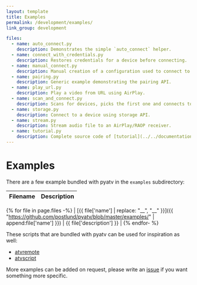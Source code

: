 ```yaml
---
layout: template
title: Examples
permalink: /development/examples/
link_group: development

files:
  - name: auto_connect.py
    description: Demonstrates the simple `auto_connect` helper.
  - name: connect_with_credentials.py
    description: Restores credentials for a device before connecting.
  - name: manual_connect.py
    description: Manual creation of a configuration used to connect to a device.
  - name: pairing.py
    description: Generic example demonstrating the pairing API.
  - name: play_url.py
    description: Play a video from URL using AirPlay.
  - name: scan_and_connect.py
    description: Scans for devices, picks the first one and connects to it.
  - name: storage.py
    description: Connect to a device using storage API.
  - name: stream.py
    description: Stream audio file to an AirPlay/RAOP receiver.
  - name: tutorial.py
    description: Complete source code of [tutorial](../../documentation/tutorial).
---
```

# Examples

There are a few example bundled with pyatv in the `examples` subdirectory:

| Filename | Description |
| -------- | ----------- |
{% for file in page.files -%}
| [{{ file['name'] | replace: "__", "\_\_" }}]({{ "https://github.com/postlund/pyatv/blob/master/examples/" | append:file['name'] }}) | {{ file['description'] }} |
{% endfor- %}

These scripts that are bundled with pyatv can be used for inspiration as well:

* [atvremote](https://github.com/postlund/pyatv/blob/master/pyatv/scripts/atvremote.py)
* [atvscript](https://github.com/postlund/pyatv/blob/master/pyatv/scripts/atvscript.py)

More examples can be added on request, please write an
[issue](https://github.com/postlund/pyatv/issues/new?assignees=&labels=question&template=question-or-idea.md&title=)
if you want something more specific.